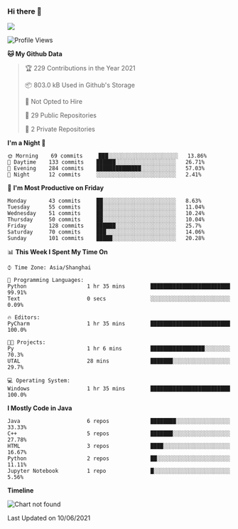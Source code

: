 ### Hi there 👋

<!--
**zhou-ning/zhou-ning** is a ✨ _special_ ✨ repository because its `README.md` (this file) appears on your GitHub profile.

Here are some ideas to get you started:

- 🔭 I’m currently working on ...
- 🌱 I’m currently learning ...
- 👯 I’m looking to collaborate on ...
- 🤔 I’m looking for help with ...
- 💬 Ask me about ...
- 📫 How to reach me: ...
- 😄 Pronouns: ...
- ⚡ Fun fact: ...
-->
![](https://github-readme-stats.vercel.app/api?username=zhou-ning)

<!--START_SECTION:waka-->
![Profile Views](http://img.shields.io/badge/Profile%20Views-130-blue)

**🐱 My Github Data** 

> 🏆 229 Contributions in the Year 2021
 > 
> 📦 803.0 kB Used in Github's Storage 
 > 
> 🚫 Not Opted to Hire
 > 
> 📜 29 Public Repositories 
 > 
> 🔑 2 Private Repositories  
 > 
**I'm a Night 🦉** 

```text
🌞 Morning    69 commits     ███░░░░░░░░░░░░░░░░░░░░░░   13.86% 
🌆 Daytime    133 commits    ██████░░░░░░░░░░░░░░░░░░░   26.71% 
🌃 Evening    284 commits    ██████████████░░░░░░░░░░░   57.03% 
🌙 Night      12 commits     ░░░░░░░░░░░░░░░░░░░░░░░░░   2.41%

```
📅 **I'm Most Productive on Friday** 

```text
Monday       43 commits     ██░░░░░░░░░░░░░░░░░░░░░░░   8.63% 
Tuesday      55 commits     ██░░░░░░░░░░░░░░░░░░░░░░░   11.04% 
Wednesday    51 commits     ██░░░░░░░░░░░░░░░░░░░░░░░   10.24% 
Thursday     50 commits     ██░░░░░░░░░░░░░░░░░░░░░░░   10.04% 
Friday       128 commits    ██████░░░░░░░░░░░░░░░░░░░   25.7% 
Saturday     70 commits     ███░░░░░░░░░░░░░░░░░░░░░░   14.06% 
Sunday       101 commits    █████░░░░░░░░░░░░░░░░░░░░   20.28%

```


📊 **This Week I Spent My Time On** 

```text
⌚︎ Time Zone: Asia/Shanghai

💬 Programming Languages: 
Python                   1 hr 35 mins        █████████████████████████   99.91% 
Text                     0 secs              ░░░░░░░░░░░░░░░░░░░░░░░░░   0.09%

🔥 Editors: 
PyCharm                  1 hr 35 mins        █████████████████████████   100.0%

🐱‍💻 Projects: 
Py                       1 hr 6 mins         █████████████████░░░░░░░░   70.3% 
UTAL                     28 mins             ███████░░░░░░░░░░░░░░░░░░   29.7%

💻 Operating System: 
Windows                  1 hr 35 mins        █████████████████████████   100.0%

```

**I Mostly Code in Java** 

```text
Java                     6 repos             ████████░░░░░░░░░░░░░░░░░   33.33% 
C++                      5 repos             ███████░░░░░░░░░░░░░░░░░░   27.78% 
HTML                     3 repos             ████░░░░░░░░░░░░░░░░░░░░░   16.67% 
Python                   2 repos             ██░░░░░░░░░░░░░░░░░░░░░░░   11.11% 
Jupyter Notebook         1 repo              █░░░░░░░░░░░░░░░░░░░░░░░░   5.56%

```


**Timeline**

![Chart not found](https://raw.githubusercontent.com/zhou-ning/zhou-ning/main/charts/bar_graph.png) 


 Last Updated on 10/06/2021
<!--END_SECTION:waka-->
